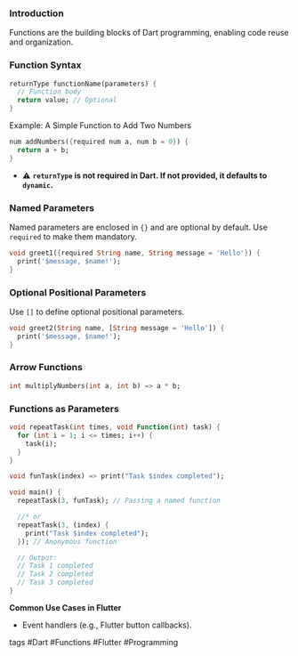 ### Introduction

Functions are the building blocks of Dart programming, enabling code reuse and organization.
### Function Syntax

```dart
returnType functionName(parameters) {
  // Function body
  return value; // Optional
}

```

Example: A Simple Function to Add Two Numbers

```dart
num addNumbers({required num a, num b = 0}) {
  return a + b;
}
```

- ⚠️ **`returnType` is not required in Dart. If not provided, it defaults to `dynamic`.**
### Named Parameters

Named parameters are enclosed in `{}` and are optional by default. Use `required` to make them mandatory.

```dart
void greet1({required String name, String message = 'Hello'}) {
  print('$message, $name!');
}
```

### Optional Positional Parameters

Use `[]` to define optional positional parameters.

```dart
void greet2(String name, [String message = 'Hello']) {
  print('$message, $name!');
}
```

### Arrow Functions

```dart
int multiplyNumbers(int a, int b) => a * b;
```

### Functions as Parameters

```dart
void repeatTask(int times, void Function(int) task) {
  for (int i = 1; i <= times; i++) {
    task(i);
  }
}

void funTask(index) => print("Task $index completed");

void main() {
  repeatTask(3, funTask); // Passing a named function

  //* or
  repeatTask(3, (index) {
    print("Task $index completed");
  }); // Anonymous function

  // Output:
  // Task 1 completed
  // Task 2 completed
  // Task 3 completed
}
```

**Common Use Cases in Flutter**
- Event handlers (e.g., Flutter button callbacks).


tags #Dart #Functions #Flutter #Programming